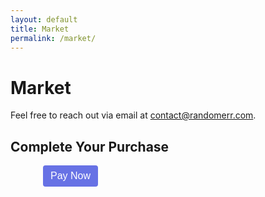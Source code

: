 ```yaml
---
layout: default
title: Market
permalink: /market/
---
```


# Market

Feel free to reach out via email at [contact@randomerr.com](mailto:contact@randomerr.com).


<style>
  /* Step 6: CSS for better UI */
  .StripeElement {
    box-sizing: border-box;
    height: 40px;
    padding: 10px 12px;
    border: 1px solid #ccd0d2;
    border-radius: 4px;
    background-color: white;
    box-shadow: 0 1px 3px 0 #e6ebf1;
    transition: box-shadow 150ms ease;
  }

  .StripeElement--focus {
    box-shadow: 0 1px 3px 0 #cfd7df;
  }

  .StripeElement--invalid {
    border-color: #fa755a;
  }

  .StripeElement--webkit-autofill {
    background-color: #fefde5 !important;
  }

  #card-errors {
    color: #fa755a;
    margin-top: 12px;
  }

  #payment-form {
    max-width: 400px;
    margin: 0 auto;
  }

  button {
    background-color: #6772e5;
    color: white;
    padding: 8px 12px;
    border: none;
    border-radius: 4px;
    cursor: pointer;
    font-size: 16px;
  }

  button:disabled {
    background-color: #bbb;
    cursor: not-allowed;
  }

</style>


<body>
  <h2>Complete Your Purchase</h2>
  <form id="payment-form">
    <div id="card-element">
      <!-- Stripe's Card Element will be inserted here -->
    </div>
    <div id="card-errors" role="alert"></div>
    <button id="submit-button">Pay Now</button>
  </form>

  <!-- Step 2: Stripe.js Library -->
  <script src="https://js.stripe.com/v3/"></script>

  <!-- Step 5: JavaScript to Handle Payment -->
  <script>
    // Initialize Stripe with your public key
    const stripe = Stripe('pk_test_51PulULDDaepf7cjiBCJQ4wxoptuvOfsdiJY6tvKxW3uXZsMUome7vfsIORlSEZiaG4q20ZLSqEMiBIuHi7Fsy9dP00nytmrtYb'); // Replace with your Stripe public key

    // Create an instance of Elements
    const elements = stripe.elements();

    // Create an instance of the card Element
    const card = elements.create('card', {
      hidePostalCode: false, // You can hide the postal code field if not needed
      style: {
        base: {
          fontSize: '16px',
          color: '#32325d',
          '::placeholder': {
            color: '#aab7c4',
          },
        },
        invalid: {
          color: '#fa755a',
          iconColor: '#fa755a',
        },
      },
    });

    // Add an instance of the card Element into the `card-element` div
    card.mount('#card-element');

    // Handle real-time validation errors from the card Element
    card.on('change', function(event) {
      const displayError = document.getElementById('card-errors');
      if (event.error) {
        displayError.textContent = event.error.message;
      } else {
        displayError.textContent = '';
      }
    });

    // Handle form submission
    const form = document.getElementById('payment-form');
    form.addEventListener('submit', async (event) => {
      event.preventDefault();

      const {
        token,
        error
      } = await stripe.createToken(card);

      if (error) {
        // Inform the user if there was an error
        const errorElement = document.getElementById('card-errors');
        errorElement.textContent = error.message;
      } else {
        // Send the token to your server
        stripeTokenHandler(token);
      }
    });

    // Submit the token to your server
    function stripeTokenHandler(token) {
      // Insert the token ID into the form so it gets submitted to the server
      const hiddenInput = document.createElement('input');
      hiddenInput.setAttribute('type', 'hidden');
      hiddenInput.setAttribute('name', 'stripeToken');
      hiddenInput.setAttribute('value', token.id);
      form.appendChild(hiddenInput);

      // Submit the form
      form.submit();
    }

  </script>








<title>Stripe Checkout</title>
<div id="card-element"></div>
<script src="https://js.stripe.com/v3/"></script>
<script>
const stripe = Stripe('your-publishable-key-here');
const elements = stripe.elements();
const card = elements.create('card');
card.mount('#card-element');
</script>
